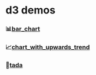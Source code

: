 # d3 demos

###  :bar_chart:[bar_chart]() 
###  :chart_with_upwards_trend:[chart_with_upwards_trend]() 
###  :tada:[tada]() 
